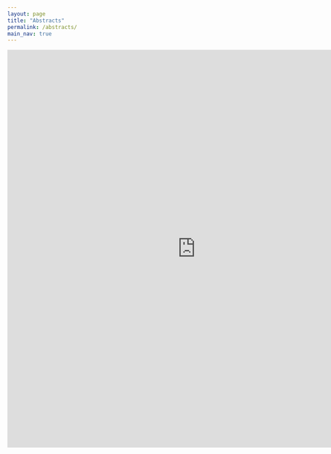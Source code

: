 ```yaml
---
layout: page
title: "Abstracts"
permalink: /abstracts/
main_nav: true
---
```


 <iframe src="https://sbw2024.github.io/abstracts_quarto/" style="border:none;" height="900" width="850"  title="SBW_abstracts"></iframe> 